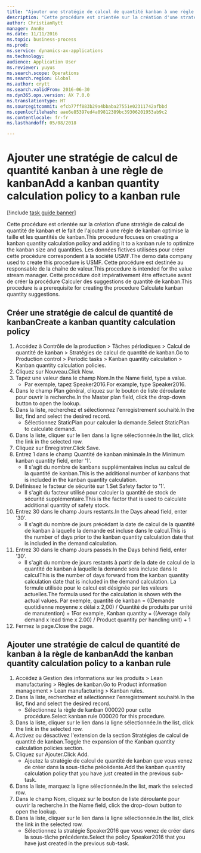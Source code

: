 ```yaml
--- 
title: "Ajouter une stratégie de calcul de quantité kanban à une règle de kanban"
description: "Cette procédure est orientée sur la création d'une stratégie de calcul de quantité de kanban et le fait de l'ajouter à une règle de kanban optimise la taille et les quantités de kanban."
author: ChristianRytt
manager: AnnBe
ms.date: 11/11/2016
ms.topic: business-process
ms.prod: 
ms.service: dynamics-ax-applications
ms.technology: 
audience: Application User
ms.reviewer: yuyus
ms.search.scope: Operations
ms.search.region: Global
ms.author: crytt
ms.search.validFrom: 2016-06-30
ms.dyn365.ops.version: AX 7.0.0
ms.translationtype: HT
ms.sourcegitcommit: efcb77ff883b29a4bbaba27551e02311742afbbd
ms.openlocfilehash: aae6e85397ed4a09812389bc39306201953ab9c2
ms.contentlocale: fr-fr
ms.lasthandoff: 05/08/2018

---
```

# <a name="add-a-kanban-quantity-calculation-policy-to-a-kanban-rule"></a><span data-ttu-id="b6cb0-103">Ajouter une stratégie de calcul de quantité kanban à une règle de kanban</span><span class="sxs-lookup"><span data-stu-id="b6cb0-103">Add a kanban quantity calculation policy to a kanban rule</span></span>

[!include [task guide banner](../../includes/task-guide-banner.md)]

<span data-ttu-id="b6cb0-104">Cette procédure est orientée sur la création d'une stratégie de calcul de quantité de kanban et le fait de l'ajouter à une règle de kanban optimise la taille et les quantités de kanban.</span><span class="sxs-lookup"><span data-stu-id="b6cb0-104">This procedure focuses on creating a kanban quantity calculation policy and adding it to a kanban rule to optimize the kanban size and quantities.</span></span> <span data-ttu-id="b6cb0-105">Les données fictives utilisées pour créer cette procédure correspondent à la société USMF.</span><span class="sxs-lookup"><span data-stu-id="b6cb0-105">The demo data company used to create this procedure is USMF.</span></span> <span data-ttu-id="b6cb0-106">Cette procédure est destinée au responsable de la chaîne de valeur.</span><span class="sxs-lookup"><span data-stu-id="b6cb0-106">This procedure is intended for the value stream manager.</span></span> <span data-ttu-id="b6cb0-107">Cette procédure doit impérativement être effectuée avant de créer la procédure Calculer des suggestions de quantité de kanban.</span><span class="sxs-lookup"><span data-stu-id="b6cb0-107">This procedure is a prerequisite for creating the procedure Calculate kanban quantity suggestions.</span></span> 


## <a name="create-a-kanban-quantity-calculation-policy"></a><span data-ttu-id="b6cb0-108">Créer une stratégie de calcul de quantité de kanban</span><span class="sxs-lookup"><span data-stu-id="b6cb0-108">Create a kanban quantity calculation policy</span></span>
1. <span data-ttu-id="b6cb0-109">Accédez à Contrôle de la production > Tâches périodiques > Calcul de quantité de kanban > Stratégies de calcul de quantité de kanban.</span><span class="sxs-lookup"><span data-stu-id="b6cb0-109">Go to Production control > Periodic tasks > Kanban quantity calculation > Kanban quantity calculation policies.</span></span>
2. <span data-ttu-id="b6cb0-110">Cliquez sur Nouveau.</span><span class="sxs-lookup"><span data-stu-id="b6cb0-110">Click New.</span></span>
3. <span data-ttu-id="b6cb0-111">Tapez une valeur dans le champ Nom.</span><span class="sxs-lookup"><span data-stu-id="b6cb0-111">In the Name field, type a value.</span></span>
    * <span data-ttu-id="b6cb0-112">Par exemple, tapez Speaker2016.</span><span class="sxs-lookup"><span data-stu-id="b6cb0-112">For example, type Speaker2016.</span></span>  
4. <span data-ttu-id="b6cb0-113">Dans le champ Plan général, cliquez sur le bouton de liste déroulante pour ouvrir la recherche.</span><span class="sxs-lookup"><span data-stu-id="b6cb0-113">In the Master plan field, click the drop-down button to open the lookup.</span></span>
5. <span data-ttu-id="b6cb0-114">Dans la liste, recherchez et sélectionnez l'enregistrement souhaité.</span><span class="sxs-lookup"><span data-stu-id="b6cb0-114">In the list, find and select the desired record.</span></span>
    * <span data-ttu-id="b6cb0-115">Sélectionnez StaticPlan pour calculer la demande.</span><span class="sxs-lookup"><span data-stu-id="b6cb0-115">Select StaticPlan to calculate demand.</span></span>  
6. <span data-ttu-id="b6cb0-116">Dans la liste, cliquer sur le lien dans la ligne sélectionnée.</span><span class="sxs-lookup"><span data-stu-id="b6cb0-116">In the list, click the link in the selected row.</span></span>
7. <span data-ttu-id="b6cb0-117">Cliquez sur Enregistrer.</span><span class="sxs-lookup"><span data-stu-id="b6cb0-117">Click Save.</span></span>
8. <span data-ttu-id="b6cb0-118">Entrez 1 dans le champ Quantité de kanban minimale.</span><span class="sxs-lookup"><span data-stu-id="b6cb0-118">In the Minimum kanban quantity field, enter '1'.</span></span>
    * <span data-ttu-id="b6cb0-119">Il s'agit du nombre de kanbans supplémentaires inclus au calcul de la quantité de kanban.</span><span class="sxs-lookup"><span data-stu-id="b6cb0-119">This is the additional number of kanbans that is included in the kanban quantity calculation.</span></span>  
9. <span data-ttu-id="b6cb0-120">Définissez le facteur de sécurité sur 1.</span><span class="sxs-lookup"><span data-stu-id="b6cb0-120">Set Safety factor to '1'.</span></span>
    * <span data-ttu-id="b6cb0-121">Il s'agit du facteur utilisé pour calculer la quantité de stock de sécurité supplémentaire.</span><span class="sxs-lookup"><span data-stu-id="b6cb0-121">This is the factor that is used to calculate additional quantity of safety stock.</span></span>  
10. <span data-ttu-id="b6cb0-122">Entrez 30 dans le champ Jours restants.</span><span class="sxs-lookup"><span data-stu-id="b6cb0-122">In the Days ahead field, enter '30'.</span></span>
    * <span data-ttu-id="b6cb0-123">Il s'agit du nombre de jours précédant la date de calcul de la quantité de kanban à laquelle la demande est incluse dans le calcul.</span><span class="sxs-lookup"><span data-stu-id="b6cb0-123">This is the number of days prior to the kanban quantity calculation date that is included in the demand calculation.</span></span>  
11. <span data-ttu-id="b6cb0-124">Entrez 30 dans le champ Jours passés.</span><span class="sxs-lookup"><span data-stu-id="b6cb0-124">In the Days behind field, enter '30'.</span></span>
    * <span data-ttu-id="b6cb0-125">Il s'agit du nombre de jours restants à partir de la date de calcul de la quantité de kanban à laquelle la demande sera incluse dans le calcul</span><span class="sxs-lookup"><span data-stu-id="b6cb0-125">This is the number of days forward from the kanban quantity calculation date that is included in the demand calculation.</span></span>  <span data-ttu-id="b6cb0-126">La formule utilisée pour le calcul est désignée par les valeurs actuelles.</span><span class="sxs-lookup"><span data-stu-id="b6cb0-126">The formula used for the calculation is shown with the actual values.</span></span> <span data-ttu-id="b6cb0-127">Par exemple, quantité de kanban = ((Demande quotidienne moyenne x délai x 2,00) / Quantité de produits par unité de manutention) + 1</span><span class="sxs-lookup"><span data-stu-id="b6cb0-127">For example,  Kanban quantity = ((Average daily demand x lead time x 2.00) / Product quantity per handling unit) + 1</span></span>  
12. <span data-ttu-id="b6cb0-128">Fermez la page.</span><span class="sxs-lookup"><span data-stu-id="b6cb0-128">Close the page.</span></span>

## <a name="add-the-kanban-quantity-calculation-policy-to-a-kanban-rule"></a><span data-ttu-id="b6cb0-129">Ajouter une stratégie de calcul de quantité de kanban à la règle de kanban</span><span class="sxs-lookup"><span data-stu-id="b6cb0-129">Add the kanban quantity calculation policy to a kanban rule</span></span>
1. <span data-ttu-id="b6cb0-130">Accédez à Gestion des informations sur les produits > Lean manufacturing > Règles de kanban.</span><span class="sxs-lookup"><span data-stu-id="b6cb0-130">Go to Product information management > Lean manufacturing > Kanban rules.</span></span>
2. <span data-ttu-id="b6cb0-131">Dans la liste, recherchez et sélectionnez l'enregistrement souhaité.</span><span class="sxs-lookup"><span data-stu-id="b6cb0-131">In the list, find and select the desired record.</span></span>
    * <span data-ttu-id="b6cb0-132">Sélectionnez la règle de kanban 000020 pour cette procédure.</span><span class="sxs-lookup"><span data-stu-id="b6cb0-132">Select kanban rule 000020 for this procedure.</span></span>  
3. <span data-ttu-id="b6cb0-133">Dans la liste, cliquer sur le lien dans la ligne sélectionnée.</span><span class="sxs-lookup"><span data-stu-id="b6cb0-133">In the list, click the link in the selected row.</span></span>
4. <span data-ttu-id="b6cb0-134">Activez ou désactivez l'extension de la section Stratégies de calcul de quantité de kanban.</span><span class="sxs-lookup"><span data-stu-id="b6cb0-134">Toggle the expansion of the Kanban quantity calculation policies section.</span></span>
5. <span data-ttu-id="b6cb0-135">Cliquez sur Ajouter.</span><span class="sxs-lookup"><span data-stu-id="b6cb0-135">Click Add.</span></span>
    * <span data-ttu-id="b6cb0-136">Ajoutez la stratégie de calcul de quantité de kanban que vous venez de créer dans la sous-tâche précédente.</span><span class="sxs-lookup"><span data-stu-id="b6cb0-136">Add the kanban quantity calculation policy that you have just created in the previous sub-task.</span></span>  
6. <span data-ttu-id="b6cb0-137">Dans la liste, marquez la ligne sélectionnée.</span><span class="sxs-lookup"><span data-stu-id="b6cb0-137">In the list, mark the selected row.</span></span>
7. <span data-ttu-id="b6cb0-138">Dans le champ Nom, cliquez sur le bouton de liste déroulante pour ouvrir la recherche.</span><span class="sxs-lookup"><span data-stu-id="b6cb0-138">In the Name field, click the drop-down button to open the lookup.</span></span>
8. <span data-ttu-id="b6cb0-139">Dans la liste, cliquer sur le lien dans la ligne sélectionnée.</span><span class="sxs-lookup"><span data-stu-id="b6cb0-139">In the list, click the link in the selected row.</span></span>
    * <span data-ttu-id="b6cb0-140">Sélectionnez la stratégie Speaker2016 que vous venez de créer dans la sous-tâche précédente.</span><span class="sxs-lookup"><span data-stu-id="b6cb0-140">Select the policy Speaker2016 that you have just created in the previous sub-task.</span></span>  


